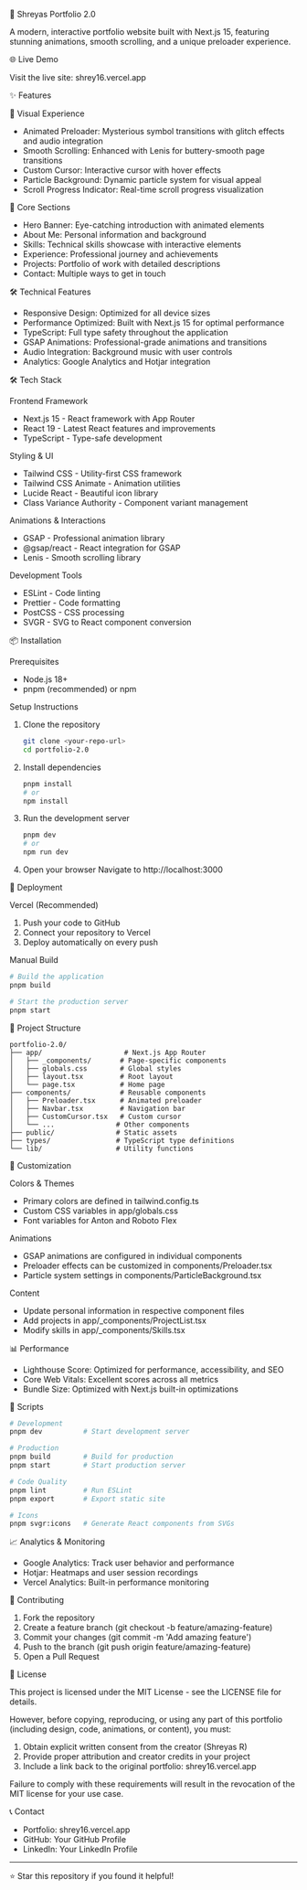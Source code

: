 🚀 Shreyas Portfolio 2.0

A modern, interactive portfolio website built with Next.js 15, featuring stunning animations, smooth scrolling, and a unique preloader experience.

🌐 Live Demo

Visit the live site: shrey16.vercel.app

✨ Features

🎨 Visual Experience
- Animated Preloader: Mysterious symbol transitions with glitch effects and audio integration
- Smooth Scrolling: Enhanced with Lenis for buttery-smooth page transitions
- Custom Cursor: Interactive cursor with hover effects
- Particle Background: Dynamic particle system for visual appeal
- Scroll Progress Indicator: Real-time scroll progress visualization

🎯 Core Sections
- Hero Banner: Eye-catching introduction with animated elements
- About Me: Personal information and background
- Skills: Technical skills showcase with interactive elements
- Experience: Professional journey and achievements
- Projects: Portfolio of work with detailed descriptions
- Contact: Multiple ways to get in touch

🛠 Technical Features
- Responsive Design: Optimized for all device sizes
- Performance Optimized: Built with Next.js 15 for optimal performance
- TypeScript: Full type safety throughout the application
- GSAP Animations: Professional-grade animations and transitions
- Audio Integration: Background music with user controls
- Analytics: Google Analytics and Hotjar integration

🛠 Tech Stack

Frontend Framework
- Next.js 15 - React framework with App Router
- React 19 - Latest React features and improvements
- TypeScript - Type-safe development

Styling & UI
- Tailwind CSS - Utility-first CSS framework
- Tailwind CSS Animate - Animation utilities
- Lucide React - Beautiful icon library
- Class Variance Authority - Component variant management

Animations & Interactions
- GSAP - Professional animation library
- @gsap/react - React integration for GSAP
- Lenis - Smooth scrolling library

Development Tools
- ESLint - Code linting
- Prettier - Code formatting
- PostCSS - CSS processing
- SVGR - SVG to React component conversion

📦 Installation

Prerequisites
- Node.js 18+ 
- pnpm (recommended) or npm

Setup Instructions

1. Clone the repository
   ```bash
   git clone <your-repo-url>
   cd portfolio-2.0
   ```

2. Install dependencies
   ```bash
   pnpm install
   # or
   npm install
   ```

3. Run the development server
   ```bash
   pnpm dev
   # or
   npm run dev
   ```

4. Open your browser
   Navigate to http://localhost:3000

🚀 Deployment

Vercel (Recommended)
1. Push your code to GitHub
2. Connect your repository to Vercel
3. Deploy automatically on every push

Manual Build
```bash
# Build the application
pnpm build

# Start the production server
pnpm start
```

📁 Project Structure

```
portfolio-2.0/
├── app/                    # Next.js App Router
│   ├── _components/       # Page-specific components
│   ├── globals.css        # Global styles
│   ├── layout.tsx         # Root layout
│   └── page.tsx           # Home page
├── components/            # Reusable components
│   ├── Preloader.tsx      # Animated preloader
│   ├── Navbar.tsx         # Navigation bar
│   ├── CustomCursor.tsx   # Custom cursor
│   └── ...               # Other components
├── public/               # Static assets
├── types/                # TypeScript type definitions
└── lib/                  # Utility functions
```

🎨 Customization

Colors & Themes
- Primary colors are defined in tailwind.config.ts
- Custom CSS variables in app/globals.css
- Font variables for Anton and Roboto Flex

Animations
- GSAP animations are configured in individual components
- Preloader effects can be customized in components/Preloader.tsx
- Particle system settings in components/ParticleBackground.tsx

Content
- Update personal information in respective component files
- Add projects in app/_components/ProjectList.tsx
- Modify skills in app/_components/Skills.tsx

📊 Performance

- Lighthouse Score: Optimized for performance, accessibility, and SEO
- Core Web Vitals: Excellent scores across all metrics
- Bundle Size: Optimized with Next.js built-in optimizations

🔧 Scripts

```bash
# Development
pnpm dev          # Start development server

# Production
pnpm build        # Build for production
pnpm start        # Start production server

# Code Quality
pnpm lint         # Run ESLint
pnpm export       # Export static site

# Icons
pnpm svgr:icons   # Generate React components from SVGs
```

📈 Analytics & Monitoring

- Google Analytics: Track user behavior and performance
- Hotjar: Heatmaps and user session recordings
- Vercel Analytics: Built-in performance monitoring

🤝 Contributing

1. Fork the repository
2. Create a feature branch (git checkout -b feature/amazing-feature)
3. Commit your changes (git commit -m 'Add amazing feature')
4. Push to the branch (git push origin feature/amazing-feature)
5. Open a Pull Request

📄 License

This project is licensed under the MIT License - see the LICENSE file for details.

However, before copying, reproducing, or using any part of this portfolio (including design, code, animations, or content), you must:

1. Obtain explicit written consent from the creator (Shreyas R)
2. Provide proper attribution and creator credits in your project
3. Include a link back to the original portfolio: shrey16.vercel.app

Failure to comply with these requirements will result in the revocation of the MIT license for your use case.

📞 Contact

- Portfolio: shrey16.vercel.app
- GitHub: Your GitHub Profile
- LinkedIn: Your LinkedIn Profile

---

⭐ Star this repository if you found it helpful!